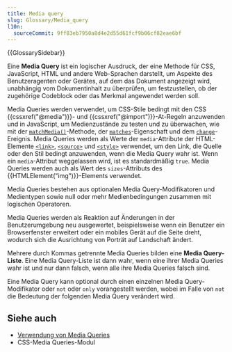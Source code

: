 ```yaml
---
title: Media query
slug: Glossary/Media_query
l10n:
  sourceCommit: 9ff83eb7950a8d4e2d55d61fcf9b06cf82eae6bf
---
```


{{GlossarySidebar}}

Eine **Media Query** ist ein logischer Ausdruck, der eine Methode für CSS, JavaScript, HTML und andere Web-Sprachen darstellt, um Aspekte des Benutzeragenten oder Gerätes, auf dem das Dokument angezeigt wird, unabhängig vom Dokumentinhalt zu überprüfen, um festzustellen, ob der zugehörige Codeblock oder das Merkmal angewendet werden soll.

Media Queries werden verwendet, um CSS-Stile bedingt mit den CSS {{cssxref("@media")}}- und {{cssxref("@import")}}-At-Regeln anzuwenden und in JavaScript, um Medienzustände zu testen und zu überwachen, wie mit der [`matchMedia()`](/de/docs/Web/API/Window/matchMedia)-Methode, der [`matches`](/de/docs/Web/API/MediaQueryList/matches)-Eigenschaft und dem [`change`](/de/docs/Web/API/MediaQueryList/change_event)-Ereignis. Media Queries werden als Werte der `media`-Attribute der HTML-Elemente [`<link>`](/de/docs/Web/HTML/Element/link#media), [`<source>`](/de/docs/Web/HTML/Element/source#media) und [`<style>`](/de/docs/Web/HTML/Element/style#media) verwendet, um den Link, die Quelle oder den Stil bedingt anzuwenden, wenn die Media Query wahr ist. Wenn ein `media`-Attribut weggelassen wird, ist es standardmäßig `true`. Media Queries werden auch als Wert des `sizes`-Attributs des {{HTMLElement("img")}}-Elements verwendet.

Media Queries bestehen aus optionalen Media Query-Modifikatoren und Medientypen sowie null oder mehr Medienbedingungen zusammen mit logischen Operatoren.

Media Queries werden als Reaktion auf Änderungen in der Benutzerumgebung neu ausgewertet, beispielsweise wenn ein Benutzer ein Browserfenster erweitert oder ein mobiles Gerät auf die Seite dreht, wodurch sich die Ausrichtung von Porträt auf Landschaft ändert.

Mehrere durch Kommas getrennte Media Queries bilden eine **Media Query-Liste**. Eine Media Query-Liste ist dann wahr, wenn eine ihrer Media Queries wahr ist und nur dann falsch, wenn alle ihre Media Queries falsch sind.

Eine Media Query kann optional durch einen einzelnen Media Query-Modifikator oder `not` oder `only` vorangestellt werden, wobei im Falle von `not` die Bedeutung der folgenden Media Query verändert wird.

## Siehe auch

- [Verwendung von Media Queries](/de/docs/Web/CSS/CSS_media_queries/Using_media_queries)
- CSS-Media Queries-Modul
